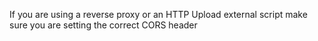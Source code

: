 If you are using a reverse proxy or an HTTP Upload external script make sure you are setting the correct CORS header
